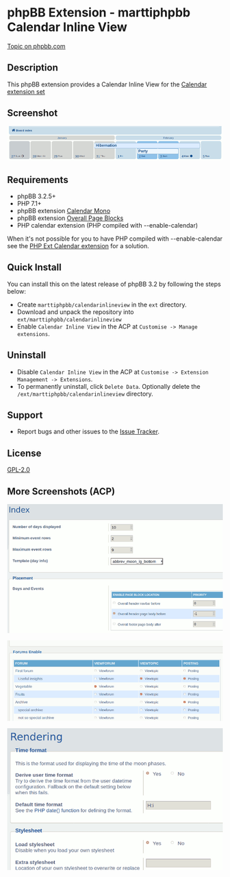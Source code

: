 # phpBB Extension - marttiphpbb Calendar Inline View

[Topic on phpbb.com](https://www.phpbb.com/community/viewtopic.php?f=456&t=)

## Description

This phpBB extension provides a Calendar Inline View for the [Calendar extension set](https://github.com/marttiphpbb/phpbb-ext-calendarmono/blob/master/doc/calendar-set.md)

## Screenshot

![Index](doc/index.png)

## Requirements

* phpBB 3.2.5+
* PHP 7.1+
* phpBB extension [Calendar Mono](https://github.com/marttiphpbb/phpbb-ext-calendarmono)
* phpBB extension [Overall Page Blocks](https://github.com/marttiphpbb/phpbb-ext-overallpageblocks)
* PHP calendar extension (PHP compiled with --enable-calendar)

When it's not possible for you to have PHP compiled with --enable-calendar see the [PHP Ext Calendar extension](https://github.com/marttiphpbb/phpbb-ext-phpextcalendar) for a solution.

## Quick Install

You can install this on the latest release of phpBB 3.2 by following the steps below:

* Create `marttiphpbb/calendarinlineview` in the `ext` directory.
* Download and unpack the repository into `ext/marttiphpbb/calendarinlineview`
* Enable `Calendar Inline View` in the ACP at `Customise -> Manage extensions`.

## Uninstall

* Disable `Calendar Inline View` in the ACP at `Customise -> Extension Management -> Extensions`.
* To permanently uninstall, click `Delete Data`. Optionally delete the `/ext/marttiphpbb/calendarinlineview` directory.

## Support

* Report bugs and other issues to the [Issue Tracker](https://github.com/marttiphpbb/phpbb-ext-calendarinlineview/issues).

## License

[GPL-2.0](license.txt)

## More Screenshots (ACP)

![Index](doc/acp_index.png)

![Index](doc/acp_forums.png)

![Index](doc/acp_rendering.png)
